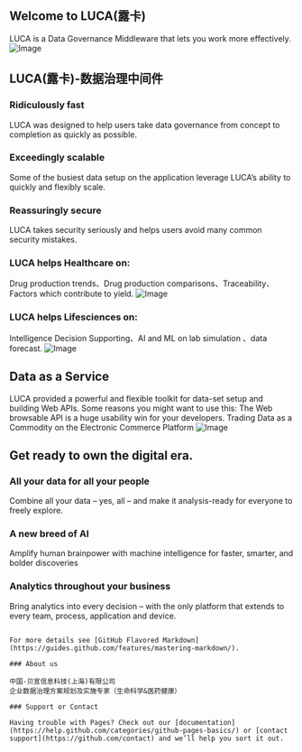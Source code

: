 ## Welcome to LUCA(露卡) 

LUCA is a Data Governance Middleware that lets you work more effectively.
![Image](https://github.com/restfulsense/restfulsense.github.io/raw/master/luca/images/luca.png)


## LUCA(露卡)-数据治理中间件

### Ridiculously fast
LUCA was designed to help users take data governance from concept to completion as quickly as possible.

### Exceedingly scalable
Some of the busiest data setup on the application leverage LUCA’s ability to quickly and flexibly scale.

### Reassuringly secure
LUCA takes security seriously and helps users avoid many common security mistakes.

### LUCA helps Healthcare on:
Drug production trends、Drug production comparisons、Traceability、Factors which contribute to yield.
![Image](https://github.com/restfulsense/restfulsense.github.io/raw/master/luca/images/product_7.png)

### LUCA helps Lifesciences on:
Intelligence Decision Supporting、AI and ML on lab simulation 、data forecast.
![Image](https://github.com/restfulsense/restfulsense.github.io/raw/master/luca/images/product_6.png)

## Data as a Service
LUCA provided a powerful and flexible toolkit for data-set setup and building Web APIs. 
Some reasons you might want to use this: 
The Web browsable API is a huge usability win for your developers. 
Trading Data as a Commodity on the Electronic Commerce Platform
![Image](https://github.com/restfulsense/restfulsense.github.io/raw/master/luca/images/product_4.png)

## Get ready to own the digital era.
### All your data for all your people
Combine all your data – yes, all – and make it analysis-ready for everyone to freely explore.

### A new breed of AI
Amplify human brainpower with machine intelligence for faster, smarter, and bolder discoveries

### Analytics throughout your business
Bring analytics into every decision – with the only platform that extends to every team, process, application and device.
```

For more details see [GitHub Flavored Markdown](https://guides.github.com/features/mastering-markdown/).

### About us

中国-贝宣信息科技(上海)有限公司
企业数据治理方案规划及实施专家（生命科学&医药健康）

### Support or Contact

Having trouble with Pages? Check out our [documentation](https://help.github.com/categories/github-pages-basics/) or [contact support](https://github.com/contact) and we’ll help you sort it out.
